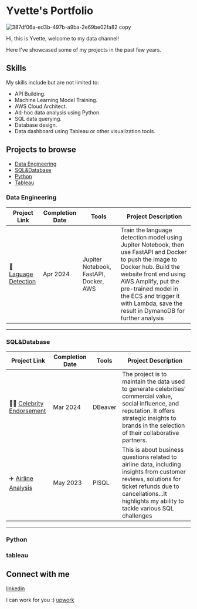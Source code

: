 # Yvette's Portfolio

![387df06a-ed3b-497b-a9ba-2e69be02fa82 copy](https://github.com/user-attachments/assets/8278c5e9-5b2c-42d8-8153-68f0a5f9d329)


Hi, this is Yvette, welcome to my data channel! 

Here I've showcased some of my projects in the past few years.

## Skills

My skills include but are not limited to:

- API Building.
- Machine Learning Model Training.
- AWS Cloud Architect.
- Ad-hoc data analysis using Python.
- SQL data querying.
- Database design.
- Data dashboard using Tableau or other visualization tools.


## Projects to browse
- [Data Engineering](#data-engineering)
- [SQL&Database](#SQL&Database)
- [Python](#python)
- [Tableau](#tableau)

### Data Engineering

| Project Link | Completion Date | Tools | Project Description | 
|---|---|---|---|
| 🤖 [Laguage Detection](https://staging.d6rx2p2mtku7l.amplifyapp.com/) | Apr 2024 | Jupiter Notebook, FastAPI, Docker, AWS | Train the language detection model using Jupiter Notebook, then use FastAPI and Docker to push the image to Docker hub. Build the website front end using AWS Amplify, put the pre-trained model in the ECS and trigger it with Lambda, save the result in DymanoDB for further analysis |

***

### SQL&Database

| Project Link | Completion Date | Tools | Project Description | 
|---|---|---|---|
| 👩‍🎤 [Celebrity Endorsement](https://github.com/yvt-ee/Celebrity-DatabaseDesign-for-Brand-Endorsement) | Mar 2024 | DBeaver |The project is to maintain the data used to generate celebrities’ commercial value, social influence, and reputation. It offers strategic insights to brands in the selection of their collaborative partners. |
| ✈️ [Airline Analysis](https://github.com/yvt-ee/Airline-Analysis) | May 2023 | PlSQL |This is about business questions related to airline data, including insights from customer reviews, solutions for ticket refunds due to cancellations...It highlights my ability to tackle various SQL challenges|


***

### Python


### tableau


## Connect with me
[linkedin](www.linkedin.com/in/mliudata)

I can work for you :) [upwork](https://www.upwork.com/freelancers/~01cc47c92cf392cf5c)


